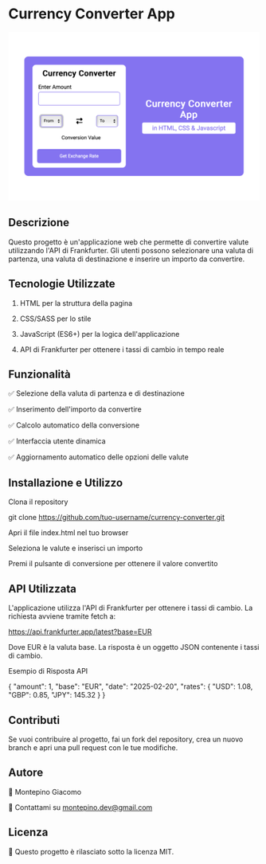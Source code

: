 # Currency Converter App
![screen dell'applicazione web](/assets/img/screen.png)

## Descrizione

Questo progetto è un'applicazione web che permette di convertire valute utilizzando l'API di Frankfurter. Gli utenti possono selezionare una valuta di partenza, una valuta di destinazione e inserire un importo da convertire.

## Tecnologie Utilizzate

1. HTML per la struttura della pagina

2. CSS/SASS per lo stile

3. JavaScript (ES6+) per la logica dell'applicazione

4. API di Frankfurter per ottenere i tassi di cambio in tempo reale

## Funzionalità

✅ Selezione della valuta di partenza e di destinazione

✅ Inserimento dell'importo da convertire

✅ Calcolo automatico della conversione

✅ Interfaccia utente dinamica

✅ Aggiornamento automatico delle opzioni delle valute

## Installazione e Utilizzo

Clona il repository

git clone https://github.com/tuo-username/currency-converter.git

Apri il file index.html nel tuo browser

Seleziona le valute e inserisci un importo

Premi il pulsante di conversione per ottenere il valore convertito

## API Utilizzata

L'applicazione utilizza l'API di Frankfurter per ottenere i tassi di cambio. La richiesta avviene tramite fetch a:

https://api.frankfurter.app/latest?base=EUR

Dove EUR è la valuta base. La risposta è un oggetto JSON contenente i tassi di cambio.

Esempio di Risposta API

{
  "amount": 1,
  "base": "EUR",
  "date": "2025-02-20",
  "rates": {
    "USD": 1.08,
    "GBP": 0.85,
    "JPY": 145.32
  }
}

## Contributi

Se vuoi contribuire al progetto, fai un fork del repository, crea un nuovo branch e apri una pull request con le tue modifiche.

## Autore

👤 Montepino Giacomo

📧 Contattami su montepino.dev@gmail.com

## Licenza

📝 Questo progetto è rilasciato sotto la licenza MIT.

